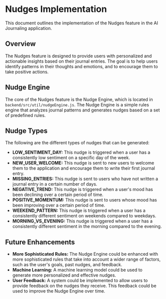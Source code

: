 # Nudges Implementation

This document outlines the implementation of the Nudges feature in the AI Journaling application.

## Overview

The Nudges feature is designed to provide users with personalized and actionable insights based on their journal entries. The goal is to help users identify patterns in their thoughts and emotions, and to encourage them to take positive actions.

## Nudge Engine

The core of the Nudges feature is the Nudge Engine, which is located in `backend/src/util/nudgeEngine.js`. The Nudge Engine is a simple rules engine that analyzes journal patterns and generates nudges based on a set of predefined rules.

## Nudge Types

The following are the different types of nudges that can be generated:

- **LOW_SENTIMENT_DAY:** This nudge is triggered when a user has a consistently low sentiment on a specific day of the week.
- **NEW_USER_WELCOME:** This nudge is sent to new users to welcome them to the application and encourage them to write their first journal entry.
- **MISSING_ENTRIES:** This nudge is sent to users who have not written a journal entry in a certain number of days.
- **NEGATIVE_TREND:** This nudge is triggered when a user's mood has been declining over a certain period of time.
- **POSITIVE_MOMENTUM:** This nudge is sent to users whose mood has been improving over a certain period of time.
- **WEEKEND_PATTERN:** This nudge is triggered when a user has a consistently different sentiment on weekends compared to weekdays.
- **MORNING_VS_EVENING:** This nudge is triggered when a user has a consistently different sentiment in the morning compared to the evening.

## Future Enhancements

- **More Sophisticated Rules:** The Nudge Engine could be enhanced with more sophisticated rules that take into account a wider range of factors, such as the user's goals, past nudges, and feedback.
- **Machine Learning:** A machine learning model could be used to generate more personalized and effective nudges.
- **User Feedback:** A system could be implemented to allow users to provide feedback on the nudges they receive. This feedback could be used to improve the Nudge Engine over time.